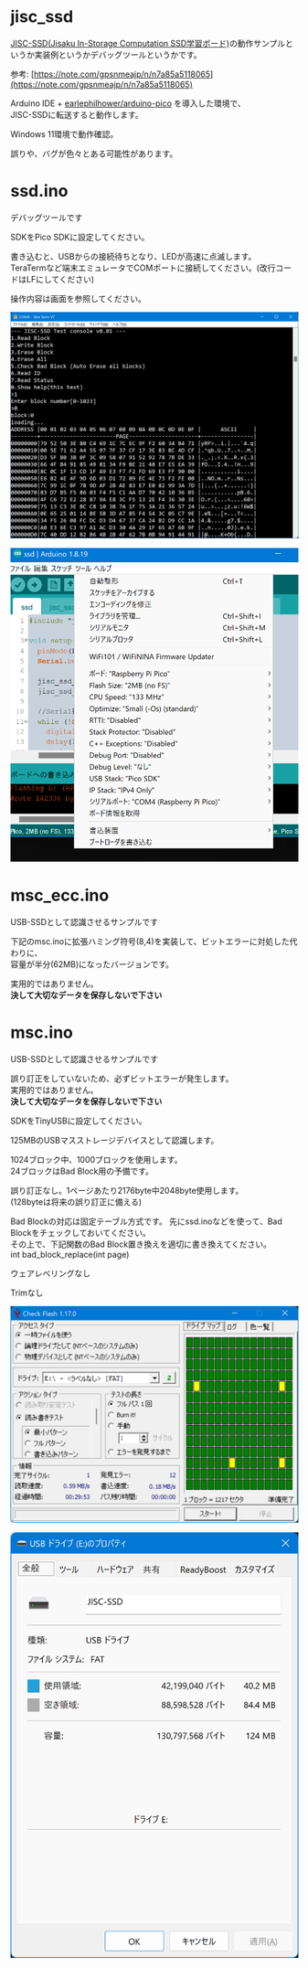 # jisc_ssd
[JISC-SSD(Jisaku In-Storage Computation SSD学習ボード)](https://crane-elec.co.jp/products/vol-28/)の動作サンプルというか実装例というかデバッグツールというかです。

参考: [https://note.com/gpsnmeajp/n/n7a85a5118065](https://note.com/gpsnmeajp/n/n7a85a5118065)

Arduino IDE + [earlephilhower/arduino-pico](https://github.com/earlephilhower/arduino-pico) を導入した環境で、  
JISC-SSDに転送すると動作します。

Windows 11環境で動作確認。

誤りや、バグが色々とある可能性があります。

# ssd.ino
デバッグツールです

SDKをPico SDKに設定してください。

書き込むと、USBからの接続待ちとなり、LEDが高速に点滅します。  
TeraTermなど端末エミュレータでCOMポートに接続してください。(改行コードはLFにしてください)

操作内容は画面を参照してください。

![](screen.png)

![](config.png)

# msc_ecc.ino
USB-SSDとして認識させるサンプルです

下記のmsc.inoに拡張ハミング符号(8,4)を実装して、ビットエラーに対処した代わりに、  
容量が半分(62MB)になったバージョンです。

実用的ではありません。  
**決して大切なデータを保存しないで下さい**

# msc.ino
USB-SSDとして認識させるサンプルです

誤り訂正をしていないため、必ずビットエラーが発生します。  
実用的ではありません。  
**決して大切なデータを保存しないで下さい**

SDKをTinyUSBに設定してください。

125MBのUSBマスストレージデバイスとして認識します。

1024ブロック中、1000ブロックを使用します。  
24ブロックはBad Block用の予備です。

誤り訂正なし。1ページあたり2176byte中2048byte使用します。  
(128byteは将来の誤り訂正に備える)

Bad Blockの対応は固定テーブル方式です。
先にssd.inoなどを使って、Bad Blockをチェックしておいてください。  
その上で、下記関数のBad Block置き換えを適切に書き換えてください。  
int bad_block_replace(int page)

ウェアレベリングなし

Trimなし

![](check.png)

![](disc.png)
